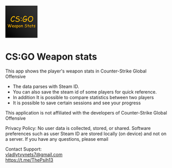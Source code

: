 ![image](https://raw.githubusercontent.com/Lytvynets/TestTaskApp/main/images/100%202.png)
# CS:GO Weapon stats
This app shows the player's weapon stats in Counter-Strike Global Offensive

- The data parses with Steam ID.
- You can also save the steam id of some players for quick reference. 
- In addition It is possible to compare statistics between two players
- It is possible to save certain sessions and see your progress

This application is not affiliated with the developers of Counter-Strike Global Offensive


Privacy Policy: No user data is collected, stored, or shared. Software preferences such as user Steam ID are stored locally (on device) and not on a server. 
If you have any questions, please email 

Contact Support:    
vladlytvynets7@gmail.com  
https://t.me/ThePsih13 
